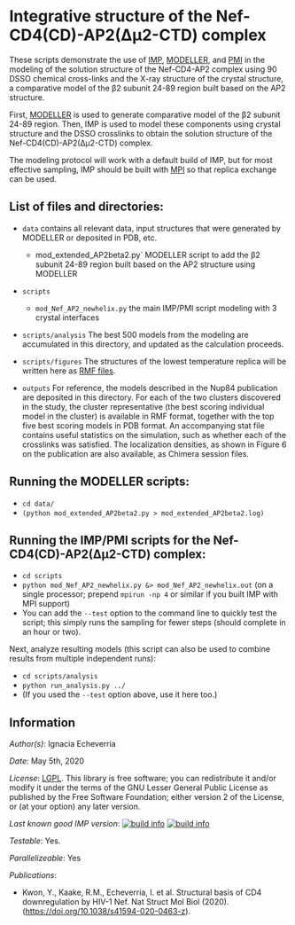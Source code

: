 # Integrative structure of the Nef-CD4(CD)-AP2(Δμ2-CTD) complex

These scripts demonstrate the use of [IMP](https://integrativemodeling.org), [MODELLER](https://salilab.org/modeller), and [PMI](https://github.com/salilab/pmi) in the modeling of the solution structure of the Nef-CD4-AP2 complex using 90 DSSO chemical cross-links and the X-ray structure of the crystal structure, a comparative model of the β2 subunit 24-89 region built based on the AP2 structure.

First, [MODELLER](https://salilab.org/modeller) is used to generate comparative model of the β2 subunit 24-89 region. Then, IMP
is used to model these components using crystal structure and the DSSO crosslinks to obtain the solution structure of the  Nef-CD4(CD)-AP2(Δμ2-CTD) complex.

The modeling protocol will work with a default build of IMP, but for most effective sampling, IMP should be built with [MPI](https://integrativemodeling.org/2.7.0/doc/ref/namespaceIMP_1_1mpi.html) so that replica exchange can be used.

## List of files and directories:

- `data`		                         contains all relevant data, input structures that were generated by MODELLER or deposited in PDB, etc.
  - mod_extended_AP2beta2.py`  MODELLER script to add the β2 subunit 24-89 region built based on the AP2 structure using MODELLER

- `scripts`
  - `mod_Nef_AP2_newhelix.py`  the main IMP/PMI script modeling with 3 crystal interfaces



- `scripts/analysis`    The best 500 models from the modeling are accumulated in this directory, and updated as the calculation proceeds.
- `scripts/figures`    The structures of the lowest temperature replica will be written here as [RMF files](https://integrativemodeling.org/rmf/).


- `outputs` For reference, the models described in the Nup84 publication are
  deposited in this directory. For each of the two clusters discovered in
  the study, the cluster representative (the best scoring individual model in
  the cluster) is available in RMF format, together with the top five best
  scoring models in PDB format. An accompanying stat file contains useful
  statistics on the simulation, such as whether each of the crosslinks was
  satisfied. The localization densities, as shown in Figure 6 on the publication
  are also available, as Chimera session files.

## Running the MODELLER scripts:
- `cd data/`
- `(python mod_extended_AP2beta2.py > mod_extended_AP2beta2.log)` 

## Running the IMP/PMI scripts for the  Nef-CD4(CD)-AP2(Δμ2-CTD) complex:
- `cd scripts`
- `python mod_Nef_AP2_newhelix.py &> mod_Nef_AP2_newhelix.out` (on a single processor; prepend `mpirun -np 4` or similar if you built IMP with MPI support)
- You can add the `--test` option to the command line to quickly test the
  script; this simply runs the sampling for fewer steps (should complete
  in an hour or two).

Next, analyze resulting models (this script can also be used to
combine results from multiple independent runs):
- `cd scripts/analysis`
- `python run_analysis.py ../`
- (If you used the `--test` option above, use it here too.)

## Information

_Author(s)_: Ignacia Echeverria

_Date_: May 5th, 2020

_License_: [LGPL](http://www.gnu.org/licenses/old-licenses/lgpl-2.1.html).
This library is free software; you can redistribute it and/or
modify it under the terms of the GNU Lesser General Public
License as published by the Free Software Foundation; either
version 2 of the License, or (at your option) any later version.

_Last known good IMP version_: [![build info](https://integrativemodeling.org/systems/34/badge.svg?branch=master)](https://integrativemodeling.org/systems/) [![build info](https://integrativemodeling.org/systems/34/badge.svg?branch=develop)](https://integrativemodeling.org/systems/)

_Testable_: Yes.

_Parallelizeable_: Yes

_Publications_:
 - Kwon, Y., Kaake, R.M., Echeverria, I. et al. Structural basis of CD4 downregulation by HIV-1 Nef. Nat Struct Mol Biol (2020). (https://doi.org/10.1038/s41594-020-0463-z).

